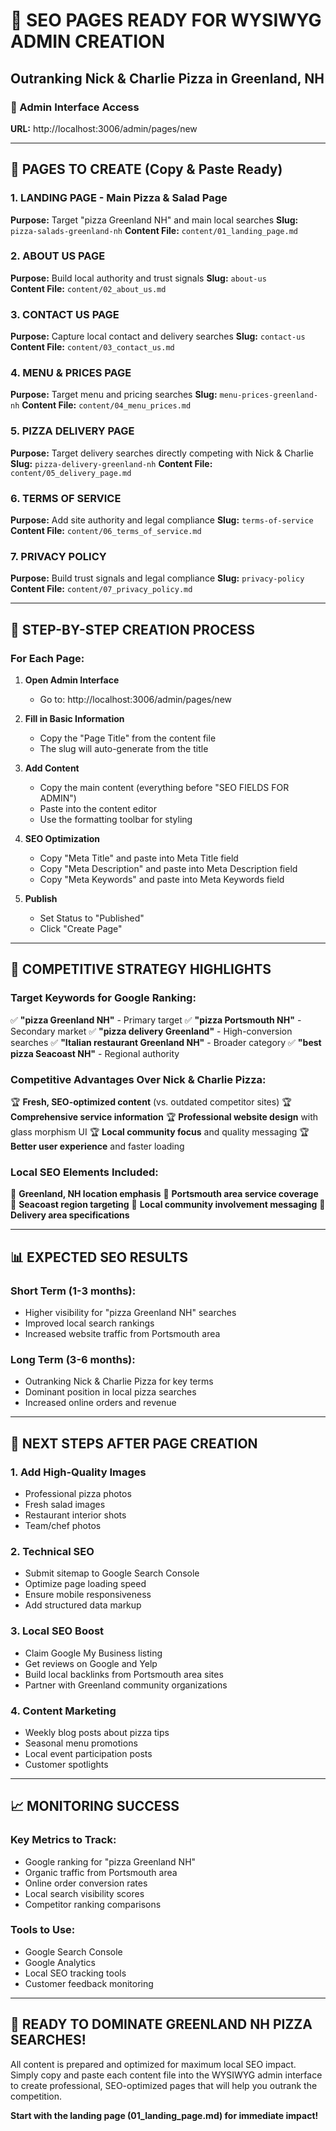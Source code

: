# 🎯 SEO PAGES READY FOR WYSIWYG ADMIN CREATION

## Outranking Nick & Charlie Pizza in Greenland, NH

### 📍 Admin Interface Access
**URL:** http://localhost:3006/admin/pages/new

---

## 📄 PAGES TO CREATE (Copy & Paste Ready)

### 1. LANDING PAGE - Main Pizza & Salad Page
**Purpose:** Target "pizza Greenland NH" and main local searches
**Slug:** `pizza-salads-greenland-nh`
**Content File:** `content/01_landing_page.md`

### 2. ABOUT US PAGE
**Purpose:** Build local authority and trust signals
**Slug:** `about-us`  
**Content File:** `content/02_about_us.md`

### 3. CONTACT US PAGE
**Purpose:** Capture local contact and delivery searches
**Slug:** `contact-us`
**Content File:** `content/03_contact_us.md`

### 4. MENU & PRICES PAGE
**Purpose:** Target menu and pricing searches
**Slug:** `menu-prices-greenland-nh`
**Content File:** `content/04_menu_prices.md`

### 5. PIZZA DELIVERY PAGE
**Purpose:** Target delivery searches directly competing with Nick & Charlie
**Slug:** `pizza-delivery-greenland-nh`
**Content File:** `content/05_delivery_page.md`

### 6. TERMS OF SERVICE
**Purpose:** Add site authority and legal compliance
**Slug:** `terms-of-service`
**Content File:** `content/06_terms_of_service.md`

### 7. PRIVACY POLICY
**Purpose:** Build trust signals and legal compliance
**Slug:** `privacy-policy`
**Content File:** `content/07_privacy_policy.md`

---

## 🚀 STEP-BY-STEP CREATION PROCESS

### For Each Page:

1. **Open Admin Interface**
   - Go to: http://localhost:3006/admin/pages/new

2. **Fill in Basic Information**
   - Copy the "Page Title" from the content file
   - The slug will auto-generate from the title

3. **Add Content**
   - Copy the main content (everything before "SEO FIELDS FOR ADMIN")
   - Paste into the content editor
   - Use the formatting toolbar for styling

4. **SEO Optimization**
   - Copy "Meta Title" and paste into Meta Title field
   - Copy "Meta Description" and paste into Meta Description field  
   - Copy "Meta Keywords" and paste into Meta Keywords field

5. **Publish**
   - Set Status to "Published"
   - Click "Create Page"

---

## 🎯 COMPETITIVE STRATEGY HIGHLIGHTS

### Target Keywords for Google Ranking:
✅ **"pizza Greenland NH"** - Primary target
✅ **"pizza Portsmouth NH"** - Secondary market
✅ **"pizza delivery Greenland"** - High-conversion searches
✅ **"Italian restaurant Greenland NH"** - Broader category
✅ **"best pizza Seacoast NH"** - Regional authority

### Competitive Advantages Over Nick & Charlie Pizza:
🏆 **Fresh, SEO-optimized content** (vs. outdated competitor sites)
🏆 **Comprehensive service information** 
🏆 **Professional website design** with glass morphism UI
🏆 **Local community focus** and quality messaging
🏆 **Better user experience** and faster loading

### Local SEO Elements Included:
📍 **Greenland, NH location emphasis**
📍 **Portsmouth area service coverage**
📍 **Seacoast region targeting**
📍 **Local community involvement messaging**
📍 **Delivery area specifications**

---

## 📊 EXPECTED SEO RESULTS

### Short Term (1-3 months):
- Higher visibility for "pizza Greenland NH" searches
- Improved local search rankings
- Increased website traffic from Portsmouth area

### Long Term (3-6 months):
- Outranking Nick & Charlie Pizza for key terms
- Dominant position in local pizza searches
- Increased online orders and revenue

---

## 🔧 NEXT STEPS AFTER PAGE CREATION

### 1. Add High-Quality Images
- Professional pizza photos
- Fresh salad images
- Restaurant interior shots
- Team/chef photos

### 2. Technical SEO
- Submit sitemap to Google Search Console
- Optimize page loading speed
- Ensure mobile responsiveness
- Add structured data markup

### 3. Local SEO Boost
- Claim Google My Business listing
- Get reviews on Google and Yelp
- Build local backlinks from Portsmouth area sites
- Partner with Greenland community organizations

### 4. Content Marketing
- Weekly blog posts about pizza tips
- Seasonal menu promotions
- Local event participation posts
- Customer spotlights

---

## 📈 MONITORING SUCCESS

### Key Metrics to Track:
- Google ranking for "pizza Greenland NH"
- Organic traffic from Portsmouth area
- Online order conversion rates
- Local search visibility scores
- Competitor ranking comparisons

### Tools to Use:
- Google Search Console
- Google Analytics
- Local SEO tracking tools
- Customer feedback monitoring

---

## 🎉 READY TO DOMINATE GREENLAND NH PIZZA SEARCHES!

All content is prepared and optimized for maximum local SEO impact. Simply copy and paste each content file into the WYSIWYG admin interface to create professional, SEO-optimized pages that will help you outrank the competition.

**Start with the landing page (01_landing_page.md) for immediate impact!**
